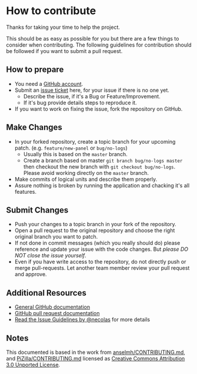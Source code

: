 # How to contribute

Thanks for taking your time to help the project.

This should be as easy as possible for you but there are a few things
to consider when contributing.  The following guidelines for
contribution should be followed if you want to submit a pull request.

## How to prepare

* You need a [GitHub account](https://github.com/signup/free).
* Submit an [issue ticket](https://github.com/kukarni-rajas/django_basic/issues) here,
  for your issue if there is no one yet.
  * Describe the issue, if it's a Bug or Feature/Improvement.
  * If it's bug provide details steps to reproduce it.
* If you want to work on fixing the issue, fork the repository on GitHub.

## Make Changes

* In your forked repository, create a topic branch for your upcoming
  patch. (e.g. `feature/new-panel` or `bug/no-logs`)
  * Usually this is based on the `master` branch.
  * Create a branch based on master `git branch bug/no-logs master`
      then checkout the new branch with `git checkout bug/no-logs`.
      Please avoid working directly on the `master` branch.
* Make commits of logical units and describe them properly.
* Assure nothing is broken by running the application and chacking it's all features.

## Submit Changes

* Push your changes to a topic branch in your fork of the repository.
* Open a pull request to the original repository and choose the right
  original branch you want to patch.
* If not done in commit messages (which you really should do) please
  reference and update your issue with the code changes. But _please
  DO NOT close the issue yourself_.
* Even if you have write access to the repository, do not directly
  push or merge pull-requests. Let another team member review your
  pull request and approve.

## Additional Resources

* [General GitHub documentation](http://help.github.com/)
* [GitHub pull request documentation](http://help.github.com/send-pull-requests/)
* [Read the Issue Guidelines by @necolas](https://github.com/necolas/issue-guidelines/blob/master/CONTRIBUTING.md)
  for more details

## Notes

This documented is based in the work from [anselmh/CONTRIBUTING.md](https://github.com/anselmh/CONTRIBUTING.md), and [PiZilla/CONTRIBUTING.md](https://github.com/NITDgpOS/PiZilla/blob/master/.github/CONTRIBUTING.md)
licensed as [Creative Commons Attribution 3.0 Unported License](https://github.com/anselmh/CONTRIBUTING.md/blob/master/README.md#license).
